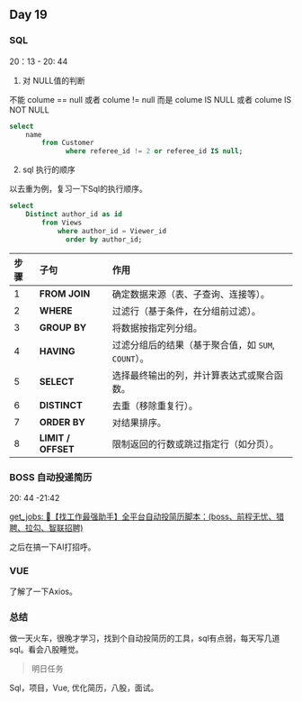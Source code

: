 ## Day 19



### SQL

20：13  - 20: 44

1. 对 NULL值的判断

不能  colume == null  或者 colume != null   而是 colume  IS NULL  或者  colume  IS NOT  NULL

```sql
select 
    name
        from Customer
              where referee_id != 2 or referee_id IS null;
```

2. sql 执行的顺序

以去重为例，复习一下Sql的执行顺序。

```sql
select 
    Distinct author_id as id
        from Views
            where author_id = Viewer_id
              order by author_id;
```

| 步骤 | 子句               | 作用                                                |
| :--- | :----------------- | :-------------------------------------------------- |
| 1    | **FROM** **JOIN**  | 确定数据来源（表、子查询、连接等）。                |
| 2    | **WHERE**          | 过滤行（基于条件，在分组前过滤）。                  |
| 3    | **GROUP BY**       | 将数据按指定列分组。                                |
| 4    | **HAVING**         | 过滤分组后的结果（基于聚合值，如 `SUM`, `COUNT`）。 |
| 5    | **SELECT**         | 选择最终输出的列，并计算表达式或聚合函数。          |
| 6    | **DISTINCT**       | 去重（移除重复行）。                                |
| 7    | **ORDER BY**       | 对结果排序。                                        |
| 8    | **LIMIT / OFFSET** | 限制返回的行数或跳过指定行（如分页）。              |

### BOSS 自动投递简历

20: 44 -21:42

[get_jobs: 💼【找工作最强助手】全平台自动投简历脚本：(boss、前程无忧、猎聘、拉勾、智联招聘)](https://gitee.com/lok666/get_jobs)

之后在搞一下AI打招呼。

### VUE

了解了一下Axios。



### 总结

做一天火车，很晚才学习，找到个自动投简历的工具，sql有点弱，每天写几道sql。看会八股睡觉。



> 明日任务

Sql，项目，Vue, 优化简历，八股，面试。



